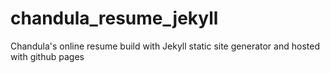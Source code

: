 # chandula_resume_jekyll
 Chandula's online resume build with Jekyll static site generator and hosted with github pages
